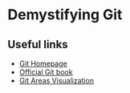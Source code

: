 # Demystifying Git

## Useful links

- [Git Homepage](https://git-scm.com)
- [Official Git book](https://git-scm.com/book/en/v2)
- [Git Areas Visualization](http://ndpsoftware.com/git-cheatsheet.html)
